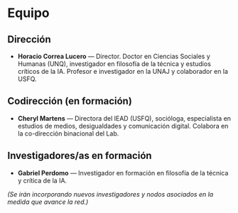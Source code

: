 # Equipo

## Dirección
- **Horacio Correa Lucero** — Director. Doctor en Ciencias Sociales y Humanas (UNQ), investigador en filosofía de la técnica y estudios críticos de la IA. Profesor e investigador en la UNAJ y colaborador en la USFQ.

## Codirección (en formación)
- **Cheryl Martens** — Directora del IEAD (USFQ), socióloga, especialista en estudios de medios, desigualdades y comunicación digital. Colabora en la co-dirección binacional del Lab.

## Investigadores/as en formación
- **Gabriel Perdomo** — Investigador en formación en filosofía de la técnica y crítica de la IA.  

*(Se irán incorporando nuevos investigadores y nodos asociados en la medida que avance la red.)*
